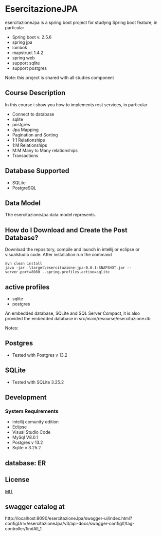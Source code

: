 # EsercitazioneJPA

esercitazioneJpa is a spring boot project for studyng Spring boot feature, in particular

- Spring boot v. 2.5.6
- spring jpa
- lombok
- mapstruct 1.4.2
- spring web
- support sqlite
- support postgres

Note: this project is shared with all studies component


## Course Description

In this course i show you how to implements rest services, in particular

- Connect to database
- sqlite
- postgres
- Jpa Mapping
- Pagination and Sorting
- 1:1 Relationships
- 1:M Relationships
- M:M Many to Many relationships
- Transactions

## Database Supported

- SQLite
- PostgreSQL

## Data Model

The esercitazioneJpa data model represents.

## How do I Download and Create the Post Database?

Download the repository, compile and launch in intellij or eclipse or visualstudio code.
After installation run the command

```
mvn clean install
java -jar .\target\esercitazione-jpa-0.0.1-SNAPSHOT.jar --server.port=8080 --spring.profiles.active=sqlite
```

## active profiles

- sqlite
- postgres

An embedded database, SQLite and SQL Server Compact, it is also provided the embedded database in src/main/resourse/esercitazione.db

Notes:

## Postgres

- Tested with Postgres v 13.2

## SQLite

- Tested with SQLite 3.25.2

## Development

### System Requirements

- Intellij comunity edition
- Eclipse
- Visual Studio Code
- MySql V8.0.1
- Postgres v 13.2
- Sqlite v 3.25.2

## database: ER



## License

[MIT](https://choosealicense.com/licenses/mit/)

## swagger catalog at 

http://localhost:8090/esercitazioneJpa/swagger-ui/index.html?configUrl=/esercitazioneJpa/v3/api-docs/swagger-config#/tag-controller/findAll_1